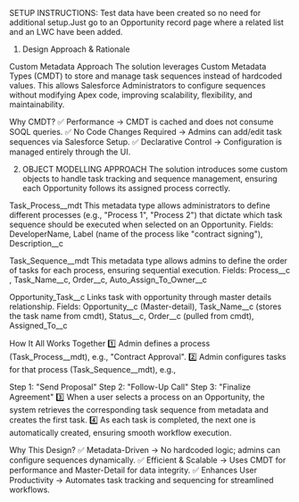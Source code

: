 SETUP INSTRUCTIONS: Test data have been created so no need for additional setup.Just go to an Opportunity record page where a related list and an LWC have been added.

1) Design Approach & Rationale

Custom Metadata Approach
The solution leverages Custom Metadata Types (CMDT) to store and manage task sequences instead of hardcoded values. This allows Salesforce Administrators to configure sequences without modifying Apex code, improving scalability, flexibility, and maintainability.

Why CMDT?
✅ Performance → CMDT is cached and does not consume SOQL queries.
✅ No Code Changes Required → Admins can add/edit task sequences via Salesforce Setup.
✅ Declarative Control → Configuration is managed entirely through the UI.

2) OBJECT MODELLING APPROACH
The solution introduces some custom objects to handle task tracking and sequence management, ensuring each Opportunity follows its assigned process correctly.

Task_Process__mdt
This metadata type allows administrators to define different processes (e.g., "Process 1", "Process 2") that dictate which task sequence should be executed when selected on an Opportunity.
Fields: DeveloperName, Label (name of the process like "contract signing"), Description__c

Task_Sequence__mdt
This metadata type allows admins to define the order of tasks for each process, ensuring sequential execution.
Fields: Process__c , Task_Name__c, Order__c, Auto_Assign_To_Owner__c

Opportunity_Task__c
Links task with opportunity through master details relationship.
Fields: Opportunity__c (Master-detail), Task_Name__c (stores the task name from cmdt), Status__c, Order__c (pulled from cmdt), Assigned_To__c

 How It All Works Together
1️⃣ Admin defines a process (Task_Process__mdt), e.g., "Contract Approval".
2️⃣ Admin configures tasks for that process (Task_Sequence__mdt), e.g.,

Step 1: "Send Proposal"
Step 2: "Follow-Up Call"
Step 3: "Finalize Agreement"
3️⃣ When a user selects a process on an Opportunity, the system retrieves the corresponding task sequence from metadata and creates the first task.
4️⃣ As each task is completed, the next one is automatically created, ensuring smooth workflow execution.


Why This Design?
✅ Metadata-Driven → No hardcoded logic; admins can configure sequences dynamically.
✅ Efficient & Scalable → Uses CMDT for performance and Master-Detail for data integrity.
✅ Enhances User Productivity → Automates task tracking and sequencing for streamlined workflows.

